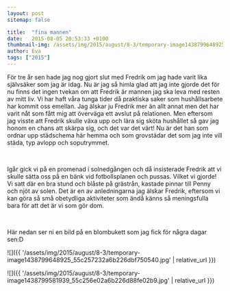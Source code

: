 ```yaml
---
layout: post
sitemap: false

title:  "fina mannen"
date:   2015-08-05 20:53:33 +0100
thumbnail-img: /assets/img/2015/august/8-3/temporary-image1438799648925_55c257232a6b226dbf750540.jpg
author: Eva
tags: ["2015"]
---
```


För tre år sen hade jag nog gjort slut med Fredrik om jag hade varit lika självsäker som jag är idag. Nu är jag så himla glad att jag inte gjorde det för nu finns det ingen tvekan om att Fredrik är mannen jag ska leva med resten av mitt liv. Vi har haft våra tunga tider då praktiska saker som hushållsarbete har kommit oss emellan. Jag älskar ju Fredrik mer än allt annat men det har varit nåt som fått mig att överväga ett avslut på relationen. Men eftersom jag visste att Fredrik skulle växa upp och lära sig sköta hushållet så gav jag honom en chans att skärpa sig, och det var det värt! Nu är det han som ordnar upp städschema här hemma och som grovstädar det som jag inte vill städa, typ avlopp och soputrymmet. 




 




Igår gick vi på en promenad i solnedgången och då insisterade Fredrik att vi skulle sätta oss på en bänk vid fotbollsplanen och pussas. Vilket vi gjorde! Vi satt där en bra stund och blåste på grästrån, kastade pinnar till Penny och njöt av solen. Det är en av anledningarna jag älskar Fredrik, eftersom vi kan göra så små obetydliga aktiviteter som ändå känns så meningsfulla bara för att det är vi som gör dom. 




 




Här nedan ser ni en bild på en blombukett som jag fick för några dagar sen:D

![]({{ '/assets/img/2015/august/8-3/temporary-image1438799648925_55c257232a6b226dbf750540.jpg'  | relative_url }})

![]({{ '/assets/img/2015/august/8-3/temporary-image1438799581939_55c256e02a6b226d88fe02b9.jpg'  | relative_url }})

